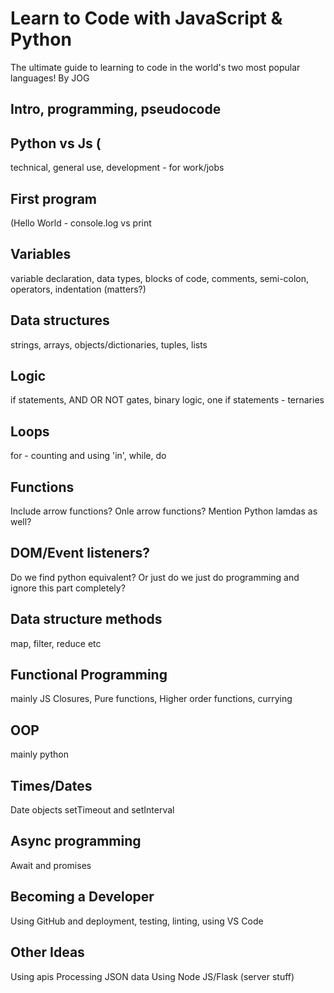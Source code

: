 # Learn to Code with JavaScript &amp; Python

The ultimate guide to learning to code in the world's two most popular languages!
By JOG

## Intro, programming, pseudocode

##  Python vs Js (
technical, general use, development - for work/jobs

## First program 
(Hello World - console.log vs print

## Variables 
variable declaration, data types, blocks of code, comments, semi-colon, operators, indentation (matters?)

## Data structures
strings, arrays, objects/dictionaries, tuples, lists

## Logic 
if statements, AND OR NOT gates, binary logic, one if statements - ternaries

## Loops 
for - counting and using 'in', while, do

## Functions
Include arrow functions? Onle arrow functions? Mention Python lamdas as well?

## DOM/Event listeners? 
Do we find python equivalent? Or just do we just do programming and ignore this part completely?

## Data structure methods
map, filter, reduce etc

## Functional Programming
mainly JS
Closures, Pure functions, Higher order functions, currying

## OOP
mainly python

## Times/Dates
Date objects
setTimeout and setInterval

## Async programming
Await and promises

## Becoming a Developer
Using GitHub and deployment, testing, linting, using VS Code

## Other Ideas
Using apis
Processing JSON data
Using Node JS/Flask (server stuff)
